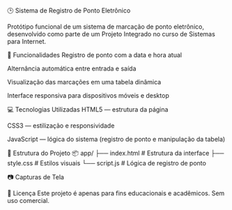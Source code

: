 🕒 Sistema de Registro de Ponto Eletrônico

Protótipo funcional de um sistema de marcação de ponto eletrônico, desenvolvido como parte de um Projeto Integrado no curso de Sistemas para Internet.

📌 Funcionalidades
Registro de ponto com a data e hora atual

Alternância automática entre entrada e saída

Visualização das marcações em uma tabela dinâmica

Interface responsiva para dispositivos móveis e desktop

💻 Tecnologias Utilizadas
HTML5 — estrutura da página

CSS3 — estilização e responsividade

JavaScript — lógica do sistema (registro de ponto e manipulação da tabela)

📁 Estrutura do Projeto
📦 app/
├── index.html        # Estrutura da interface
├── style.css         # Estilos visuais
└── script.js         # Lógica de registro de ponto

📷 Capturas de Tela


📄 Licença
Este projeto é apenas para fins educacionais e acadêmicos. Sem uso comercial.
